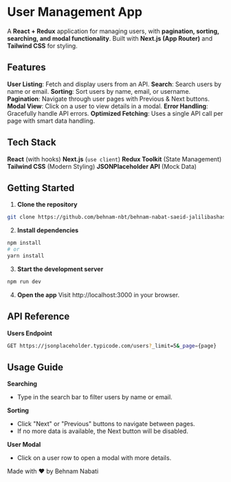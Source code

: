# User Management App

A **React + Redux** application for managing users, with **pagination, sorting, searching, and modal functionality**. Built with **Next.js (App Router)** and **Tailwind CSS** for styling.

## Features

**User Listing**: Fetch and display users from an API.
**Search**: Search users by name or email.
**Sorting**: Sort users by name, email, or username.
**Pagination**: Navigate through user pages with Previous & Next buttons.
**Modal View**: Click on a user to view details in a modal.
**Error Handling**: Gracefully handle API errors.
**Optimized Fetching**: Uses a single API call per page with smart data handling.

##  Tech Stack

**React** (with hooks)
**Next.js** (`use client`)
**Redux Toolkit** (State Management)
**Tailwind CSS** (Modern Styling)
**JSONPlaceholder API** (Mock Data)

## Getting Started

1. **Clone the repository**

```bash
git clone https://github.com/behnam-nbt/behnam-nabat-saeid-jalilibashashi-task.git
```

2. **Install dependencies**

```bash
npm install
# or
yarn install
```

3. **Start the development server**

```bash
npm run dev
```

4. **Open the app**
Visit http://localhost:3000 in your browser.

##  API Reference

**Users Endpoint**

```bash
GET https://jsonplaceholder.typicode.com/users?_limit=5&_page={page}
```

## Usage Guide

**Searching**
- Type in the search bar to filter users by name or email.

**Sorting**
- Click "Next" or "Previous" buttons to navigate between pages.
- If no more data is available, the Next button will be disabled.

**User Modal**
- Click on a user row to open a modal with more details.


 Made with ❤️ by Behnam Nabati
